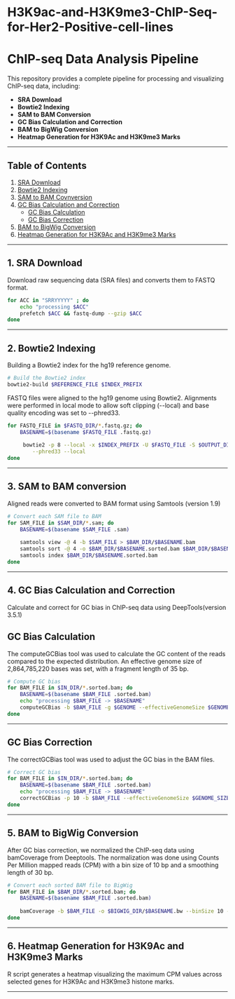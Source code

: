 # H3K9ac-and-H3K9me3-ChIP-Seq-for-Her2-Positive-cell-lines

# ChIP-seq Data Analysis Pipeline

This repository provides a complete pipeline for processing and visualizing ChIP-seq data, including:

- **SRA Download**
- **Bowtie2 Indexing**
- **SAM to BAM Conversion**
- **GC Bias Calculation and Correction**
- **BAM to BigWig Conversion**
- **Heatmap Generation for H3K9Ac and H3K9me3 Marks**
---

## Table of Contents

1. [SRA Download](#1-sra-download)
2. [Bowtie2 Indexing](#2-bowtie2-indexing)
3. [SAM to BAM Covnversion](#3-sam-to-bam-conversion)
4. [GC Bias Calculation and Correction](#4-gc-bias-calculation-and-correction)
    - [GC Bias Calculation](#gc-bias-calculation)
    - [GC Bias Correction](#gc-bias-correction)
5. [BAM to BigWig Conversion](#5-bam-to-bigwig-conversion)
6. [Heatmap Generation for H3K9Ac and H3K9me3 Marks](#6-heatmap-generation-for-h3k9ac-and-h3k9me3-marks)

--- 
## 1. SRA Download
Download raw sequencing data (SRA files) and converts them to FASTQ format.

```bash
for ACC in "SRRYYYYY" ; do
    echo "processing $ACC"
    prefetch $ACC && fastq-dump --gzip $ACC
done
```

---

## 2. Bowtie2 Indexing 

Building a Bowtie2 index for the hg19 reference genome.

```bash
# Build the Bowtie2 index
bowtie2-build $REFERENCE_FILE $INDEX_PREFIX
```
FASTQ files were aligned to the hg19 genome using Bowtie2. Alignments were performed in local mode to allow soft clipping (--local) and base quality encoding was set to --phred33.

```bash
for FASTQ_FILE in $FASTQ_DIR/*.fastq.gz; do
    BASENAME=$(basename $FASTQ_FILE .fastq.gz)
    
     bowtie2 -p 8 --local -x $INDEX_PREFIX -U $FASTQ_FILE -S $OUTPUT_DIR/$BASENAME.sam \
        --phred33 --local
done
```

---
## 3. SAM to BAM conversion

Aligned reads were converted to BAM format using Samtools (version 1.9)

```bash
# Convert each SAM file to BAM
for SAM_FILE in $SAM_DIR/*.sam; do
    BASENAME=$(basename $SAM_FILE .sam)
    
    samtools view -@ 4 -b $SAM_FILE > $BAM_DIR/$BASENAME.bam
    samtools sort -@ 4 -o $BAM_DIR/$BASENAME.sorted.bam $BAM_DIR/$BASENAME.bam
    samtools index $BAM_DIR/$BASENAME.sorted.bam
done

```
---

## 4. GC Bias Calculation and Correction

Calculate and correct for GC bias in ChIP-seq data using DeepTools(version 3.5.1)

## GC Bias Calculation
The computeGCBias tool was used to calculate the GC content of the reads compared to the expected distribution. An effective genome size of 2,864,785,220 bases was set, with a fragment length of 35 bp.

```bash
# Compute GC bias
for BAM_FILE in $IN_DIR/*.sorted.bam; do
    BASENAME=$(basename $BAM_FILE .sorted.bam)
    echo "processing $BAM_FILE -> $BASENAME"
    computeGCBias -b $BAM_FILE -g $GENOME --effectiveGenomeSize $GENOME_SIZE --GCbiasFrequenciesFile $OUT_DIR/$BASENAME.freq.txt
done
```

---

## GC Bias Correction
The correctGCBias tool was used to adjust the GC bias in the BAM files.

```bash
# Correct GC bias
for BAM_FILE in $IN_DIR/*.sorted.bam; do
    BASENAME=$(basename $BAM_FILE .sorted.bam)
    echo "processing $BAM_FILE -> $BASENAME"
    correctGCBias -p 10 -b $BAM_FILE --effectiveGenomeSize $GENOME_SIZE -g $GENOME --GCbiasFrequenciesFile $FREQ_DIR/$BASENAME.freq.txt -o $OUT_DIR/$BASENAME.gcCorrected.bam
done
```

---

## 5. BAM to BigWig Conversion

After GC bias correction, we normalized the ChIP-seq data using bamCoverage from Deeptools. The normalization was done using Counts Per Million mapped reads (CPM) with a bin size of 10 bp and a smoothing length of 30 bp.

```bash
# Convert each sorted BAM file to BigWig
for BAM_FILE in $BAM_DIR/*.sorted.bam; do
    BASENAME=$(basename $BAM_FILE .sorted.bam)
    
    bamCoverage -b $BAM_FILE -o $BIGWIG_DIR/$BASENAME.bw --binSize 10 --normalizeUsing CPM --smoothLength 30 --effectiveGenomeSize 2700000000
done
```

--- 

## 6. Heatmap Generation for H3K9Ac and H3K9me3 Marks

R script generates a heatmap visualizing the maximum CPM values across selected genes for H3K9Ac and H3K9me3 histone marks.

---



